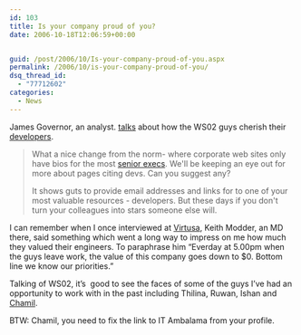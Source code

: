 ```yaml
---
id: 103
title: Is your company proud of you?
date: 2006-10-18T12:06:59+00:00


guid: /post/2006/10/Is-your-company-proud-of-you.aspx
permalink: /2006/10/is-your-company-proud-of-you/
dsq_thread_id:
  - "77712602"
categories:
  - News
---
```

<p>James Governor,&nbsp;an analyst. <a href="http://www.redmonk.com/jgovernor/archives/002376.html">talks</a> about how the WS02 guys cherish their <a href="http://www.wso2.com/about/engineering/">developers</a>. </p>
<blockquote dir="ltr" style="MARGIN-RIGHT: 0px">
<p>What a nice change from the norm- where corporate web sites only have bios for the most <a href="http://www.wso2.com/about/management/">senior execs</a>. We'll be keeping an eye out for more about pages citing devs. Can you suggest any?</p>
<p>It shows guts to provide email addresses and links for to one of your most valuable resources - developers. But these days if you don't turn your colleagues into stars someone else will. </p></blockquote>
<p dir="ltr">I can remember when I once interviewed at <a href="http://www.virtusa.com/">Virtusa</a>, Keith Modder,&nbsp;an MD there, said something&nbsp;which went a long way to impress on me how much they valued their engineers. To paraphrase him &ldquo;Everday at 5.00pm when the guys leave work, the value of this company goes down to $0. Bottom line we know our priorities.&rdquo;</p>
<p dir="ltr">Talking of WS02, it&rsquo;s&nbsp; good to see the faces of some of the guys I&rsquo;ve had an opportunity to work with in the past including Thilina, Ruwan, Ishan and <a href="http://www.itambalama.com/">Chamil</a>.</p>
<p dir="ltr">BTW: Chamil, you need to fix the link to IT Ambalama from your profile.</p>
